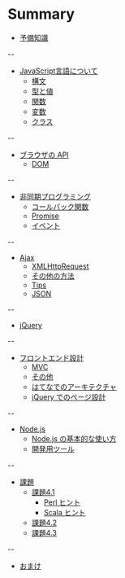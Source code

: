 # Summary

- [予備知識](prepare.md)

--

- [JavaScript言語について](language.md)
  - [構文](language/syntax.md)
  - [型と値](language/type.md)
  - [関数](language/function.md)
  - [変数](language/variable.md)
  - [クラス](language/class.md)

--

- [ブラウザの API](browser.md)
  - [DOM](browser/dom.md)

--

- [非同期プログラミング](async.md)
  - [コールバック関数](async/callback.md)
  - [Promise](async/promise.md)  
  - [イベント](async/event.md)  

--

- [Ajax](ajax.md)
  - [XMLHttpRequest](ajax/xhr.md)
  - [その他の方法](ajax/fetch.md)  
  - [Tips](ajax/tips.md)  
  - [JSON](ajax/json.md)    

--

- [jQuery](jquery.md)

--

- [フロントエンド設計](architecture.md)
  - [MVC](architecture/mvc.md)
  - [その他](architecture/others.md)
  - [はてなでのアーキテクチャ](architecture/hatena.md)
  - [jQuery でのページ設計](architecture/example.md)  

--

- [Node.js](nodejs.md)
  - [Node.js の基本的な使い方](nodejs/node-and-npm.md)
  - [開発用ツール](nodejs/dev.md)  

--

- [課題](exercise.md)
  - [課題4.1](exercise/ex1.md)
    - [Perl ヒント](exercise/ex1-hint-perl.md)
    - [Scala ヒント](exercise/ex1-hint-scala.md)
  - [課題4.2](exercise/ex2.md)
  - [課題4.3](exercise/ex3.md)

--

- [おまけ](omake.md)
